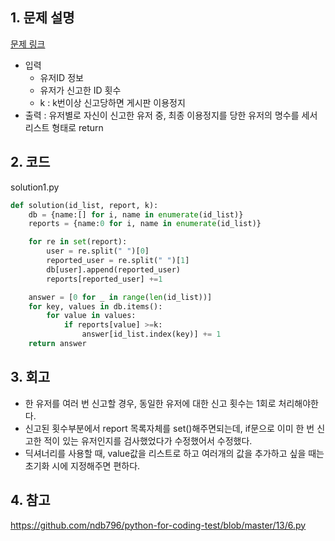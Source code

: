 ## 1. 문제 설명

[문제 링크](https://programmers.co.kr/learn/courses/30/lessons/92334)

- 입력
  - 유저ID 정보
  - 유저가 신고한 ID 횟수
  - k : k번이상 신고당하면 게시판 이용정지
- 출력 : 유저별로 자신이 신고한 유저 중, 최종 이용정지를 당한 유저의 명수를 세서 리스트 형태로 return

## 2. 코드

solution1.py

```python
def solution(id_list, report, k):
    db = {name:[] for i, name in enumerate(id_list)}
    reports = {name:0 for i, name in enumerate(id_list)}

    for re in set(report):
        user = re.split(" ")[0]
        reported_user = re.split(" ")[1]
        db[user].append(reported_user)
        reports[reported_user] +=1

    answer = [0 for _ in range(len(id_list))]
    for key, values in db.items():
        for value in values:
            if reports[value] >=k:
                answer[id_list.index(key)] += 1
    return answer
```

## 3. 회고

- 한 유저를 여러 번 신고할 경우, 동일한 유저에 대한 신고 횟수는 1회로 처리해야한다.
- 신고된 횟수부분에서 report 목록자체를 set()해주면되는데, if문으로 이미 한 번 신고한 적이 있는 유저인지를 검사했었다가 수정했어서 수정했다.
- 딕셔너리를 사용할 때, value값을 리스트로 하고 여러개의 값을 추가하고 싶을 때는 초기화 시에 지정해주면 편하다.

## 4. 참고

https://github.com/ndb796/python-for-coding-test/blob/master/13/6.py
